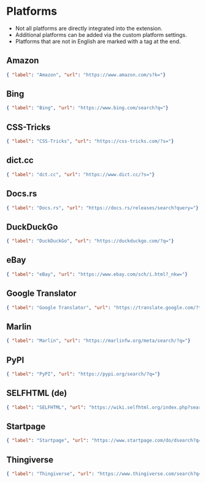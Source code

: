 # Platforms
- Not all platforms are directly integrated into the extension.
- Additional platforms can be added via the custom platform settings.
- Platforms that are not in English are marked with a tag at the end.

## Amazon
```json
{ "label": "Amazon", "url": "https://www.amazon.com/s?k="}
```

## Bing
```json
{ "label": "Bing", "url": "https://www.bing.com/search?q="}
```

## CSS-Tricks
```json
{ "label": "CSS-Tricks", "url": "https://css-tricks.com/?s="}
```

## dict.cc
```json
{ "label": "dct.cc", "url": "https://www.dict.cc/?s="}
```

## Docs.rs
```json
{ "label": "Docs.rs", "url": "https://docs.rs/releases/search?query="}
```

## DuckDuckGo
```json
{ "label": "DuckDuckGo", "url": "https://duckduckgo.com/?q="}
```

## eBay
```json
{ "label": "eBay", "url": "https://www.ebay.com/sch/i.html?_nkw="}
```

## Google Translator
```json
{ "label": "Google Translator", "url": "https://translate.google.com/?text="}
```

## Marlin
```json
{ "label": "Marlin", "url": "https://marlinfw.org/meta/search/?q="}
```

## PyPI
```json
{ "label": "PyPI", "url": "https://pypi.org/search/?q="}
```

## SELFHTML (de)
```json
{ "label": "SELFHTML", "url": "https://wiki.selfhtml.org/index.php?search="}
```

## Startpage
```json
{ "label": "Startpage", "url": "https://www.startpage.com/do/dsearch?q="}
```

## Thingiverse
```json
{ "label": "Thingiverse", "url": "https://www.thingiverse.com/search?q="}
```